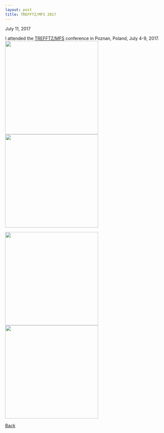 ```yaml
---
layout: post
title: TREFFTZ/MFS 2017
---
```

July 11, 2017

I attended the [TREFFTZ/MFS](http://trefftzmfs2017.put.poznan.pl/) conference in Poznan, Poland, July 4-9, 2017.
<img src="https://static.wixstatic.com/media/d19f46_b815c81f7caa4cb299631acf48767ccc~mv2.jpg/v1/fill/w_960,h_714,al_c,q_90/d19f46_b815c81f7caa4cb299631acf48767ccc~mv2.webp"  height="300" width="300"> <img src="https://static.wixstatic.com/media/d19f46_73a0932a87fd4153aa4fece145187e0d~mv2_d_3648_2736_s_4_2.jpg/v1/fill/w_1019,h_764,al_c,q_90,usm_0.66_1.00_0.01/d19f46_73a0932a87fd4153aa4fece145187e0d~mv2_d_3648_2736_s_4_2.webp"  height="300" width="300">

<img src="https://static.wixstatic.com/media/d19f46_c3133f2212174552b29d0677b5fe2a34~mv2_d_3648_2736_s_4_2.jpg/v1/fill/w_1019,h_764,al_c,q_90,usm_0.66_1.00_0.01/d19f46_c3133f2212174552b29d0677b5fe2a34~mv2_d_3648_2736_s_4_2.webp" height="300" width="300"> <img src="https://static.wixstatic.com/media/d19f46_dd056b2f405441a890bee308056154c5~mv2_d_3648_2736_s_4_2.jpg/v1/fill/w_1019,h_764,al_c,q_90,usm_0.66_1.00_0.01/d19f46_dd056b2f405441a890bee308056154c5~mv2_d_3648_2736_s_4_2.webp"  height="300" width="300">

[Back](https://finitetsai.github.io/)
